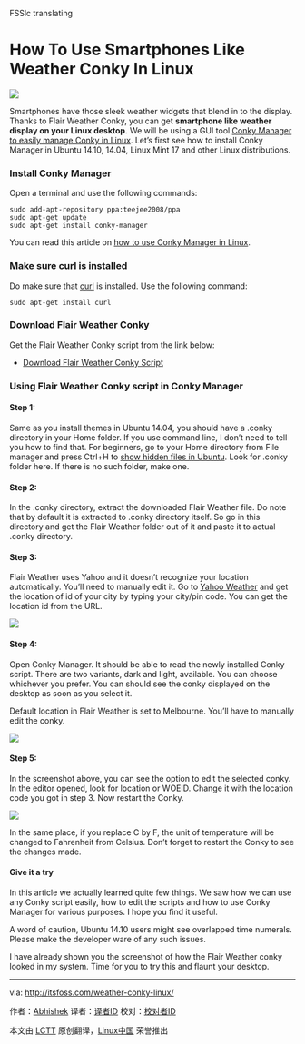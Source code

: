 FSSlc translating

How To Use Smartphones Like Weather Conky In Linux
================================================================================
![](http://itsfoss.itsfoss.netdna-cdn.com/wp-content/uploads/2015/02/Use_Weather_Conky_Linux.jpeg)

Smartphones have those sleek weather widgets that blend in to the display. Thanks to Flair Weather Conky, you can get **smartphone like weather display on your Linux desktop**. We will be using a GUI tool [Conky Manager to easily manage Conky in Linux][1]. Let’s first see how to install Conky Manager in Ubuntu 14.10, 14.04, Linux Mint 17 and other Linux distributions.

### Install Conky Manager ###

Open a terminal and use the following commands:

    sudo add-apt-repository ppa:teejee2008/ppa
    sudo apt-get update
    sudo apt-get install conky-manager

You can read this article on [how to use Conky Manager in Linux][1].

### Make sure curl is installed ###

Do make sure that [curl][2] is installed. Use the following command:

    sudo apt-get install curl

### Download Flair Weather Conky ###

Get the Flair Weather Conky script from the link below:

- [Download Flair Weather Conky Script][3]

### Using Flair Weather Conky script in Conky Manager ###

#### Step 1: ####

Same as you install themes in Ubuntu 14.04, you should have a .conky directory in your Home folder. If you use command line, I don’t need to tell you how to find that. For beginners, go to your Home directory from File manager and press Ctrl+H to [show hidden files in Ubuntu][4]. Look for .conky folder here. If there is no such folder, make one.

#### Step 2: ####

In the .conky directory, extract the downloaded Flair Weather file. Do note that by default it is extracted to .conky directory itself. So go in this directory and get the Flair Weather folder out of it and paste it to actual .conky directory.

#### Step 3: ####

Flair Weather uses Yahoo and it doesn’t recognize your location automatically. You’ll need to manually edit it. Go to [Yahoo Weather][5] and get the location of id of your city by typing your city/pin code. You can get the location id from the URL.

![](http://itsfoss.itsfoss.netdna-cdn.com/wp-content/uploads/2015/02/Yahoo_Weather_Location_Code.jpeg)

#### Step 4: ####

Open Conky Manager. It should be able to read the newly installed Conky script. There are two variants, dark and light, available. You can choose whichever you prefer. You can should see the conky displayed on the desktop as soon as you select it.

Default location in Flair Weather is set to Melbourne. You’ll have to manually edit the conky.

![](http://itsfoss.itsfoss.netdna-cdn.com/wp-content/uploads/2015/02/Using_Weather_Conky_Ubuntu.jpeg)

#### Step 5: ####

In the screenshot above, you can see the option to edit the selected conky. In the editor opened, look for location or WOEID. Change it with the location code you got in step 3. Now restart the Conky.

![](http://itsfoss.itsfoss.netdna-cdn.com/wp-content/uploads/2015/02/Edit_Conky.jpeg)

In the same place, if you replace C by F, the unit of temperature will be changed to Fahrenheit from Celsius. Don’t forget to restart the Conky to see the changes made.

#### Give it a try ####

In this article we actually learned quite few things. We saw how we can use any Conky script easily, how to edit the scripts and how to use Conky Manager for various purposes. I hope you find it useful.

A word of caution, Ubuntu 14.10 users might see overlapped time numerals. Please make the developer ware of any such issues.

I have already shown you the screenshot of how the Flair Weather conky looked in my system. Time for you to try this and flaunt your desktop.

--------------------------------------------------------------------------------

via: http://itsfoss.com/weather-conky-linux/

作者：[Abhishek][a]
译者：[译者ID](https://github.com/译者ID)
校对：[校对者ID](https://github.com/校对者ID)

本文由 [LCTT](https://github.com/LCTT/TranslateProject) 原创翻译，[Linux中国](http://linux.cn/) 荣誉推出

[a]:http://itsfoss.com/author/Abhishek/
[1]:http://itsfoss.com/conky-gui-ubuntu-1304/
[2]:http://www.computerhope.com/unix/curl.htm
[3]:http://speedracker.deviantart.com/art/Flair-Weather-Conky-Made-for-Conky-Manager-510130311
[4]:http://itsfoss.com/hide-folders-and-show-hidden-files-in-ubuntu-beginner-trick/
[5]:https://weather.yahoo.com/
